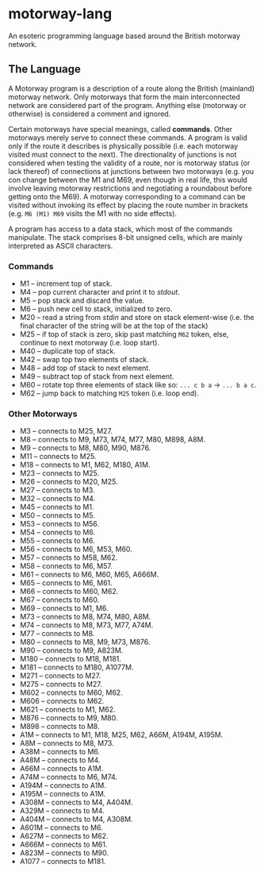 # motorway-lang
An esoteric programming language based around the British motorway network.
## The Language
A Motorway program is a description of a route along the British (mainland) motorway network. Only motorways that form 
the main interconnected network are considered part of the program. Anything else (motorway or otherwise) is considered
a comment and ignored.

Certain motorways have special meanings, called **commands**. Other motorways merely serve to connect these commands.
A program is valid only if the route it describes is physically possible (i.e. each motorway visited must connect to
the next). The directionality of junctions is not considered when testing the validity of a route, nor is motorway
status (or lack thereof) of connections at junctions between two motorways (e.g. you con change between the M1 and M69,
even though in real life, this would involve leaving motorway restrictions and negotiating a roundabout before getting
onto the M69). A motorway corresponding to a command can be visited without invoking its effect by placing the route
number in brackets (e.g. `M6 (M1) M69` visits the M1 with no side effects).

A program has access to a data stack, which most of the commands manipulate. The stack comprises 8-bit unsigned cells,
which are mainly interpreted as ASCII characters.

### Commands
* M1 &ndash; increment top of stack.
* M4 &ndash; pop current character and print it to _stdout_.
* M5 &ndash; pop stack and discard the value.
* M6 &ndash; push new cell to stack, initialized to zero.
* M20 &ndash; read a string from _stdin_ and store on stack element-wise (i.e. the final character of the string will be at the top of the stack)
* M25 &ndash; if top of stack is zero, skip past matching `M62` token, else, continue to next motorway (i.e. loop start).
* M40 &ndash; duplicate top of stack.
* M42 &ndash; swap top two elements of stack.
* M48 &ndash; add top of stack to next element.
* M49 &ndash; subtract top of stack from next element.
* M60 &ndash; rotate top three elements of stack like so: `... c b a` -> `... b a c`.
* M62 &ndash; jump back to matching `M25` token (i.e. loop end).

### Other Motorways
* M3 &ndash; connects to M25, M27.
* M8 &ndash; connects to M9, M73, M74, M77, M80, M898, A8M.
* M9 &ndash; connects to M8, M80, M90, M876.
* M11 &ndash; connects to M25.
* M18 &ndash; connects to M1, M62, M180, A1M.
* M23 &ndash; connects to M25.
* M26 &ndash; connects to M20, M25.
* M27 &ndash; connects to M3.
* M32 &ndash; connects to M4.
* M45 &ndash; connects to M1.
* M50 &ndash; connects to M5.
* M53 &ndash; connects to M56.
* M54 &ndash; connects to M6.
* M55 &ndash; connects to M6.
* M56 &ndash; connects to M6, M53, M60.
* M57 &ndash; connects to M58, M62.
* M58 &ndash; connects to M6, M57.
* M61 &ndash; connects to M6, M60, M65, A666M.
* M65 &ndash; connects to M6, M61.
* M66 &ndash; connects to M60, M62.
* M67 &ndash; connects to M60.
* M69 &ndash; connects to M1, M6.
* M73 &ndash; connects to M8, M74, M80, A8M.
* M74 &ndash; connects to M8, M73, M77, A74M.
* M77 &ndash; connects to M8.
* M80 &ndash; connects to M8, M9, M73, M876.
* M90 &ndash; connects to M9, A823M.
* M180 &ndash; connects to M18, M181.
* M181 &ndash; connects to M180, A1077M.
* M271 &ndash; connects to M27.
* M275 &ndash; connects to M27.
* M602 &ndash; connects to M60, M62.
* M606 &ndash; connects to M62.
* M621 &ndash; connects to M1, M62.
* M876 &ndash; connects to M9, M80.
* M898 &ndash; connects to M8.
* A1M &ndash; connects to M1, M18, M25, M62, A66M, A194M, A195M.
* A8M &ndash; connects to M8, M73.
* A38M &ndash; connects to M6.
* A48M &ndash; connects to M4.
* A66M &ndash; connects to A1M.
* A74M &ndash; connects to M6, M74.
* A194M &ndash; connects to A1M.
* A195M &ndash; connects to A1M.
* A308M &ndash; connects to M4, A404M.
* A329M &ndash; connects to M4.
* A404M &ndash; connects to M4, A308M.
* A601M &ndash; connects to M6.
* A627M &ndash; connects to M62.
* A666M &ndash; connects to M61.
* A823M &ndash; connects to M90.
* A1077 &ndash; connects to M181.

